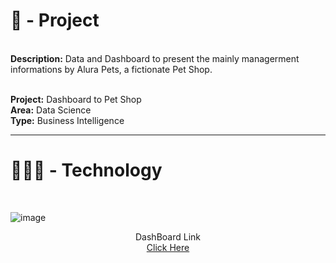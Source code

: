 

<h1>📄 - Project</h1>


<br>
<b>Description:</b> Data and Dashboard to present the mainly managerment informations by Alura Pets, a fictionate Pet Shop.<p><br>
<b>Project:</b> Dashboard to Pet Shop<br>
<b>Area:</b> Data Science<br>
<b>Type:</b> Business Intelligence<br>

____________________________________________________
<h1> 👨🏽‍💻 - Technology </h1>
<br>

![image](https://user-images.githubusercontent.com/60549522/204379138-63f86c50-7992-43a1-b827-488fa5d6c2ff.png)


<p><center>DashBoard Link<br>
<a href="https://app.powerbi.com/view?r=eyJrIjoiNWE2YjBhMDAtYmZiNi00YzM2LTliNGYtNTY0M2Y2ZTdmMGFmIiwidCI6ImUxYmFmYjIzLTU3YTEtNDlkZS1hODBkLThkYmUwMzZhNWVlYyJ9)">Click Here</a></p></center>

